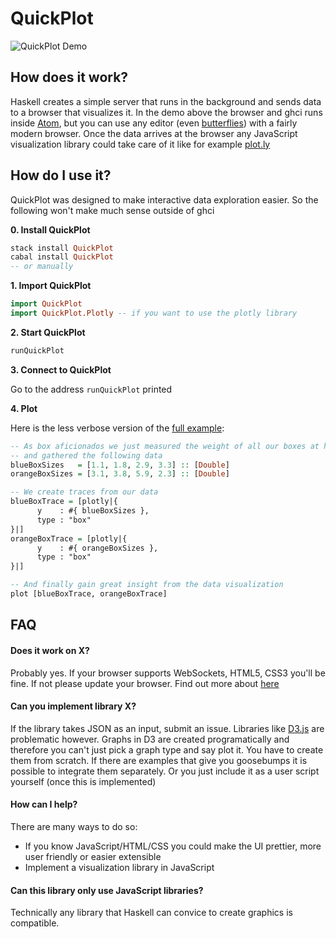 # QuickPlot

![QuickPlot Demo](https://raw.githubusercontent.com/tepf/QuickPlot/master/QuickPlotDemo.gif)




How does it work?
----------------

Haskell creates a simple server that runs in the background and sends data to a browser that visualizes it. In the demo above the browser and ghci runs inside [Atom](https://atom.io), but you can use any editor (even [butterflies](https://xkcd.com/378/)) with a fairly modern browser. Once the data arrives at the browser any JavaScript visualization library could take care of it like for example [plot.ly](https://plot.ly/javascript/)





How do I use it?
----------------

QuickPlot was designed to make interactive data exploration easier. So the following won't make much sense outside of ghci

**0. Install QuickPlot**

````haskell
stack install QuickPlot
cabal install QuickPlot
-- or manually
````

**1. Import QuickPlot**

````haskell
import QuickPlot
import QuickPlot.Plotly -- if you want to use the plotly library
````

**2. Start QuickPlot**

````haskell
runQuickPlot
````

**3. Connect to QuickPlot**

Go to the address `runQuickPlot` printed


**4. Plot**

Here is the less verbose version of the [full example](https://github.com/tepf/QuickPlot/blob/master/examples/BasicPlotting.lhs):

````haskell
-- As box aficionados we just measured the weight of all our boxes at home
-- and gathered the following data
blueBoxSizes   = [1.1, 1.8, 2.9, 3.3] :: [Double]
orangeBoxSizes = [3.1, 3.8, 5.9, 2.3] :: [Double]

-- We create traces from our data
blueBoxTrace = [plotly|{
      y    : #{ blueBoxSizes },
      type : "box"
}|]
orangeBoxTrace = [plotly|{
      y    : #{ orangeBoxSizes },
      type : "box"
}|]

-- And finally gain great insight from the data visualization
plot [blueBoxTrace, orangeBoxTrace]
````





FAQ
---

#### Does it work on X?

Probably yes. If your browser supports WebSockets, HTML5, CSS3 you'll be fine. If not please update your browser. Find out more about [here](http://caniuse.com/)

#### Can you implement library X?

If the library takes JSON as an input, submit an issue. Libraries like [D3.js](https://d3js.org) are problematic however. Graphs in D3 are created programatically and therefore you can't just pick a graph type and say plot it. You have to create them from scratch. If there are examples that give you goosebumps it is possible to integrate them separately. Or you just include it as a user script yourself (once this is implemented)

#### How can I help?

There are many ways to do so:

- If you know JavaScript/HTML/CSS you could make the UI prettier, more user friendly or easier extensible
- Implement a visualization library in JavaScript

#### Can this library only use JavaScript libraries?

Technically any library that Haskell can convice to create graphics is compatible.
